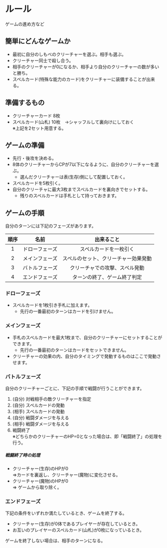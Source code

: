 # ルール
ゲームの進め方など

## 簡単にどんなゲームか
* 最初に自分のしもべのクリーチャーを選ぶ。相手も選ぶ。
* クリーチャー同士で殺し合う。
* 相手のクリーチャーが0になるか、相手より自分のクリーチャーの数が多いと勝ち。
* スペルカード(特殊な能力のカード)をクリーチャーに装備することが出来る。

## 準備するもの
* クリーチャーカード 8枚
* スペルカード(山札) 10枚　→シャッフルして裏向けにしておく  
※上記を2セット用意する。

## ゲームの準備
* 先行・後攻を決める。
* 8体のクリーチャーからCPが7以下になるように、自分のクリーチャーを選ぶ。
  * 選んだクリーチャーは表(生存)側にして配置しておく。
* スペルカードを5枚引く。
* 自分のクリーチャに最大3枚までスペルカードを裏向きでセットする。
  * 残りのスペルカードは手札として持っておきます。

## ゲームの手順
自分のターンには下記のフェーズがあります。  

| 順序 | 名前 | 出来ること |
|:--:|:--:|:--:|
| 1 | ドローフェーズ | スペルカードを一枚引く |
| 2 | メインフェーズ | スペルのセット、クリーチャー効果発動 |
| 3 | バトルフェーズ | クリーチャでの攻撃、スペル発動 |
| 4 | エンドフェーズ | ターンの終了、ゲーム終了判定 |

### ドローフェーズ
* スペルカードを1枚引き手札に加えます。
  * 先行の一番最初のターンはカードを引けません。

### メインフェーズ
* 手札のスペルカードを最大1枚まで、自分のクリーチャーにセットすることができます。
  * 先行の一番最初のターンはカードをセットできません。
* クリーチャーの効果の内、自分のタイミングで発動するものはここで発動させます。

### バトルフェーズ
自分のクリーチャーごとに、下記の手順で戦闘が行うことができます。

1. (自分) 対戦相手の敵クリーチャーを指定
2. (自分) スペルカードの発動
3. (相手) スペルカードの発動
4. (自分) 戦闘ダメージを与える
5. (相手) 戦闘ダメージを与える
6. 戦闘終了  
※どちらかのクリーチャーのHP=0となった場合は、即「戦闘終了」の処理を行う。

##### 戦闘終了時の処理
* クリーチャー(生存)のHPが0   
⇒カードを裏返し、クリーチャー(魔物)に変化させる。
* クリーチャー(魔物)のHPが0   
⇒ ゲームから取り除く。

### エンドフェーズ
下記の条件をいずれか満たしているとき、ゲームを終了する。
* クリーチャー(生存)が0体であるプレイヤーが存在しているとき。
* お互いのプレイヤーのスペルカード(山札)が0枚になっているとき。

ゲームを終了しない場合は、相手のターンになる。
